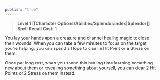 ```yaml
---
publish: "true"
---
```

> **Level 1 [[Character Options/Abilities/Splendor/index|Splendor]] Spell**
> **Recall Cost:** 1

You lay your hands upon a creature and channel healing magic to close their wounds. When you can take a few minutes to focus on the target you’re helping, you can spend 2 Hope to clear a Hit Point or a Stress on them.

Once per long rest, when you spend this healing time learning something new about them or revealing something about yourself, you can clear 2 Hit Points or 2 Stress on them instead.
